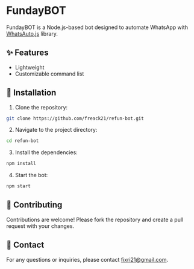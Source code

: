 # FundayBOT

FundayBOT is a Node.js-based bot designed to automate WhatsApp with [WhatsAuto.js](https://github.com/freack21/whatsauto.js) library.

## ✨ Features

- Lightweight
- Customizable command list

## 🚀 Installation

1. Clone the repository:

```bash
git clone https://github.com/freack21/refun-bot.git
```

2. Navigate to the project directory:

```bash
cd refun-bot
```

3. Install the dependencies:

```bash
npm install
```

4. Start the bot:

```bash
npm start
```

## 📝 Contributing

Contributions are welcome! Please fork the repository and create a pull request with your changes.

## 🤙 Contact

For any questions or inquiries, please contact [fixri21@gmail.com](mailto:fixri21@gmail.com).
